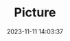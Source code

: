 ---
weight: 1
images:
- /images/edited/188.jpeg
title: Picture
date: 2023-11-11 14:03:37
tags:
- luminar
- work
---